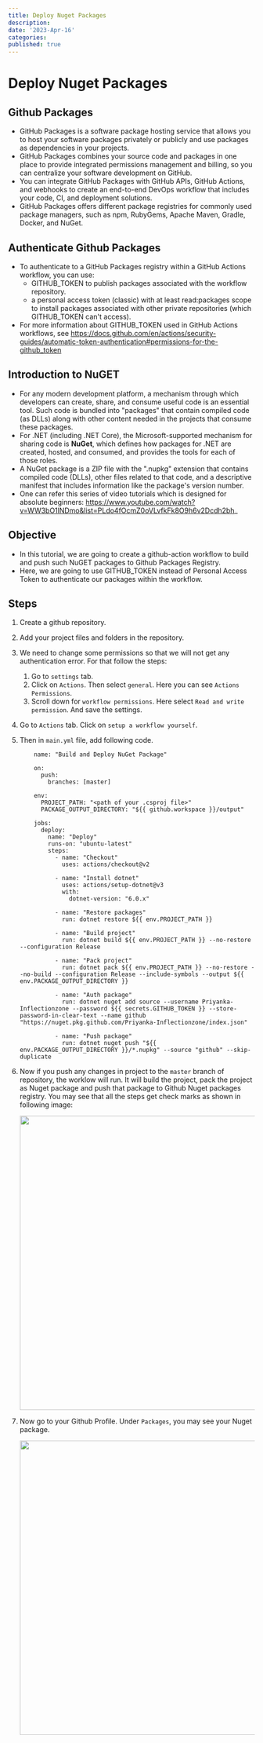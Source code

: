 ```yaml
---
title: Deploy Nuget Packages
description:
date: '2023-Apr-16'
categories:
published: true
---
```

# Deploy Nuget Packages
## Github Packages
* GitHub Packages is a software package hosting service that allows you to host your software packages privately or publicly and use packages as dependencies in your projects. 
* GitHub Packages combines your source code and packages in one place to provide integrated permissions management and billing, so you can centralize your software development on GitHub. 
* You can integrate GitHub Packages with GitHub APIs, GitHub Actions, and webhooks to create an end-to-end DevOps workflow that includes your code, CI, and deployment solutions.
* GitHub Packages offers different package registries for commonly used package managers, such as npm, RubyGems, Apache Maven, Gradle, Docker, and NuGet. 

## Authenticate Github Packages
* To authenticate to a GitHub Packages registry within a GitHub Actions workflow, you can use:
    - GITHUB_TOKEN to publish packages associated with the workflow repository.
    - a personal access token (classic) with at least read:packages scope to install packages associated with other private repositories (which GITHUB_TOKEN can't access). 
* For more information about GITHUB_TOKEN used in GitHub Actions workflows, see https://docs.github.com/en/actions/security-guides/automatic-token-authentication#permissions-for-the-github_token 

## Introduction to NuGET
* For any modern development platform, a mechanism through which developers can create, share, and consume useful code is an essential tool. Such code is bundled into "packages" that contain compiled code (as DLLs) along with other content needed in the projects that consume these packages. 
* For .NET (including .NET Core), the Microsoft-supported mechanism for sharing code is **NuGet**, which defines how packages for .NET are created, hosted, and consumed, and provides the tools for each of those roles. 
* A NuGet package is a ZIP file with the ".nupkg" extension that contains compiled code (DLLs), other files related to that code, and a descriptive manifest that includes information like the package's version number. 
* One can refer this series of video tutorials which is designed for absolute beginners: https://www.youtube.com/watch?v=WW3bO1lNDmo&list=PLdo4fOcmZ0oVLvfkFk8O9h6v2Dcdh2bh_ 

## Objective 
* In this tutorial, we are going to create a github-action workflow to build and push such NuGET packages to Github Packages Registry. 
* Here, we are going to use GITHUB_TOKEN instead of Personal Access Token to authenticate our packages within the workflow. 

## Steps
1. Create a github repository.
2. Add your project files and folders in the repository. 
3. We need to change some permissions so that we will not get any authentication error. For that follow the steps:
    1. Go to `settings` tab.
    2. Click on `Actions`. Then select `general`. Here you can see `Actions Permissions`. 
    3. Scroll down for `workflow permissions`. Here select `Read and write permission`. And save the settings.

4. Go to `Actions` tab. Click on `setup a workflow yourself`.
5. Then in `main.yml` file, add following code.

    ```
        name: "Build and Deploy NuGet Package"

        on:
          push:
            branches: [master]

        env:
          PROJECT_PATH: "<path of your .csproj file>"
          PACKAGE_OUTPUT_DIRECTORY: "${{ github.workspace }}/output"

        jobs:
          deploy:
            name: "Deploy"
            runs-on: "ubuntu-latest"
            steps:
              - name: "Checkout"
                uses: actions/checkout@v2

              - name: "Install dotnet"
                uses: actions/setup-dotnet@v3
                with:
                  dotnet-version: "6.0.x"

              - name: "Restore packages"
                run: dotnet restore ${{ env.PROJECT_PATH }}

              - name: "Build project"
                run: dotnet build ${{ env.PROJECT_PATH }} --no-restore --configuration Release

              - name: "Pack project"
                run: dotnet pack ${{ env.PROJECT_PATH }} --no-restore --no-build --configuration Release --include-symbols --output ${{ env.PACKAGE_OUTPUT_DIRECTORY }}

              - name: "Auth package"
                run: dotnet nuget add source --username Priyanka-Inflectionzone --password ${{ secrets.GITHUB_TOKEN }} --store-password-in-clear-text --name github "https://nuget.pkg.github.com/Priyanka-Inflectionzone/index.json"

              - name: "Push package"
                run: dotnet nuget push "${{ env.PACKAGE_OUTPUT_DIRECTORY }}/*.nupkg" --source "github" --skip-duplicate
    ``` 

6. Now if you push any changes in project to the `master` branch of repository, the worklow will run. It will build the project, pack the project as Nuget package and push that package to Github Nuget packages registry. You may see that all the steps get check marks as shown in following image:

    <img src="/images/Github-action/workflow.png" width="600"/> 

7. Now go to your Github Profile. Under `Packages`, you may see your Nuget package. 

    <img src="/images/Github-action/package.png" width="600"/> 

